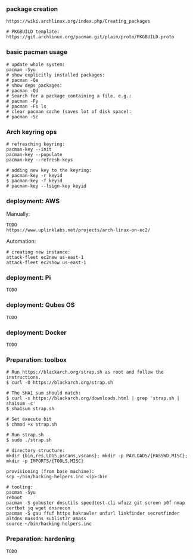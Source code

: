 
### package creation

```
https://wiki.archlinux.org/index.php/Creating_packages

# PKGBUILD template:
https://git.archlinux.org/pacman.git/plain/proto/PKGBUILD.proto
```

### basic pacman usage

```
# update whole system:
pacman -Syu
# show explicitly installed packages:
# pacman -Qe
# show deps packages:
# pacman -Qd
# Search for a package containing a file, e.g.: 
# pacman -Fy
# pacman -Fs ls
# clear pacman cache (saves lot of disk space):
# pacman -Sc
```

### Arch keyring ops

```
# refresching keyring:
pacman-key --init
pacman-key --populate
pacman-key --refresh-keys

# adding new key to the keyring:
# pacman-key -r keyid
$ pacman-key -f keyid
# pacman-key --lsign-key keyid
```

### deployment: AWS

Manually:

```
TODO
https://www.uplinklabs.net/projects/arch-linux-on-ec2/
```

Automation:

```
# creating new instance:
attack-fleet ec2new us-east-1
attack-fleet ec2show us-east-1
```

### deployment: Pi

```
TODO
```

### deployment: Qubes OS

```
TODO
```

### deployment: Docker

```
TODO
```

### Preparation: toolbox

```
# Run https://blackarch.org/strap.sh as root and follow the instructions.
$ curl -O https://blackarch.org/strap.sh

# The SHA1 sum should match:
$ curl -s https://blackarch.org/downloads.html | grep 'strap.sh | sha1sum -c'
$ sha1sum strap.sh

# Set execute bit
$ chmod +x strap.sh

# Run strap.sh
$ sudo ./strap.sh 

# directory structure:
mkdir {bin,res,LOGS,pscans,vscans}; mkdir -p PAYLOADS/{PASSWD,MISC}; mkdir -p IMPORTS/{TOOLS,MISC}

provisioning (from base machine):
scp ~/bin/hacking-helpers.inc <ip>:bin

# tooling:
pacman -Syu
reboot
pacman -S gobuster dnsutils speedtest-cli wfuzz git screen p0f nmap certbot jq wget dnsrecon
pacman -S gau ffuf httpx hakrawler unfurl linkfinder secretfinder altdns massdns sublist3r amass
source ~/bin/hacking-helpers.inc
```

### Preparation: hardening

```
TODO
```
